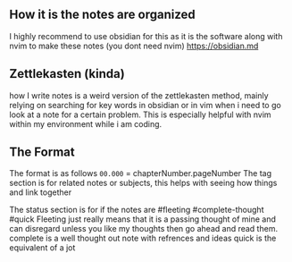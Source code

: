 ## How it is the notes are organized 

I highly recommend to use obsidian for this as it is the software along with nvim to make these notes (you dont need nvim)
https://obsidian.md


## Zettlekasten (kinda)
how I write notes is a weird version of the zettlekasten method, mainly relying on searching for key words in obsidian or in vim when i need to go look at a note for a certain problem. This is especially helpful with nvim within my environment while i am coding. 
## The Format 
The format is as follows 
`00.000` = chapterNumber.pageNumber 
The tag section is for related notes or subjects, this helps with seeing how things and link together

The status section is for if the notes are #fleeting #complete-thought #quick 
Fleeting just really means that it is a passing thought of mine and can disregard unless you like my thoughts then go ahead and read them.
complete is a well thought out note with refrences and ideas
quick is the equivalent of a jot
